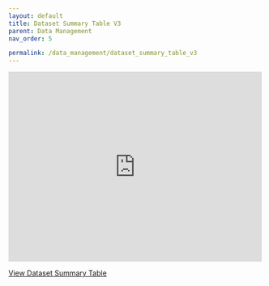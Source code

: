 ```yaml
---
layout: default
title: Dataset Summary Table V3
parent: Data Management
nav_order: 5

permalink: /data_management/dataset_summary_table_v3
---
```


<embed src="https://github.com/BHFDSC/documentation/blob/main/assets/images/summary_table_data_coverage_TB_AS_03092024_pdf.pdf" width="500" height="375" 
 type="application/pdf">


[View Dataset Summary Table](https://github.com/BHFDSC/documentation/blob/main/assets/images/summary_table_data_coverage_TB_AS_03092024_pdf.pdf)
